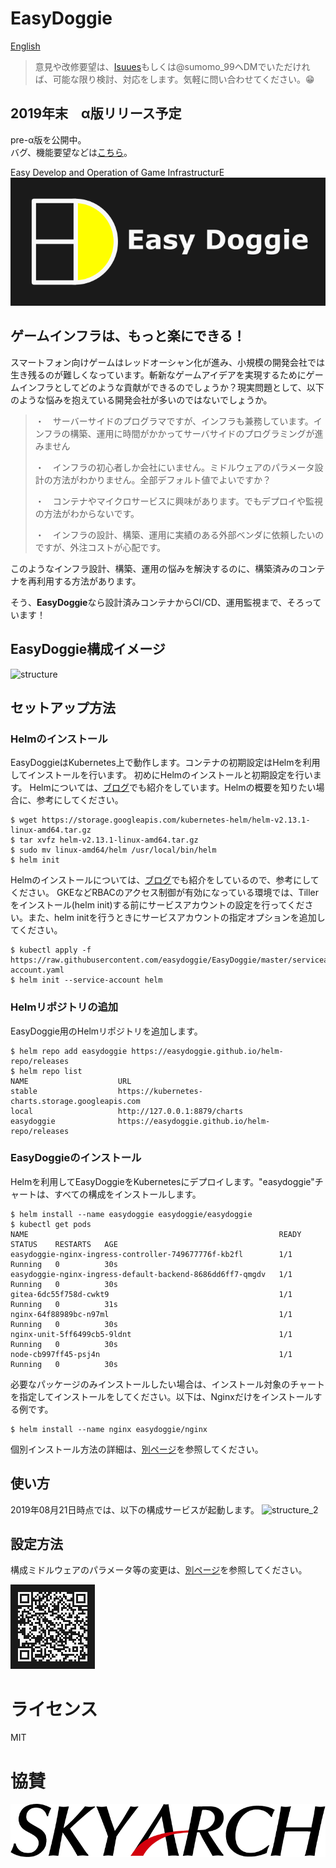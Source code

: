 # EasyDoggie
[English](https://github.com/easydoggie/EasyDoggie/blob/master/README_en.md)
> 意見や改修要望は、[Isuues](https://github.com/easydoggie/EasyDoggie/issues/new/choose)もしくは@sumomo_99へDMでいただければ、可能な限り検討、対応をします。気軽に問い合わせてください。😁  
  
## 2019年末　α版リリース予定
pre-α版を公開中。  
バグ、機能要望などは[こちら](https://github.com/easydoggie/EasyDoggie/issues/new/choose)。

Easy Develop and Operation of Game InfrastructurE  
[![logo](https://github.com/easydoggie/EasyDoggie/blob/master/images/logo2.png)](https://easydoggie.github.io/EasyDoggie/)
##  ゲームインフラは、もっと楽にできる！

スマートフォン向けゲームはレッドオーシャン化が進み、小規模の開発会社では生き残るのが難しくなっています。斬新なゲームアイデアを実現するためにゲームインフラとしてどのような貢献ができるのでしょうか？現実問題として、以下のような悩みを抱えている開発会社が多いのではないでしょうか。

> ・　サーバーサイドのプログラマですが、インフラも兼務しています。インフラの構築、運用に時間がかかってサーバサイドのプログラミングが進みません
>
> ・　インフラの初心者しか会社にいません。ミドルウェアのパラメータ設計の方法がわかりません。全部デフォルト値でよいですか？
>
> ・　コンテナやマイクロサービスに興味があります。でもデプロイや監視の方法がわからないです。
>
> ・　インフラの設計、構築、運用に実績のある外部ベンダに依頼したいのですが、外注コストが心配です。

このようなインフラ設計、構築、運用の悩みを解決するのに、構築済みのコンテナを再利用する方法があります。  

そう、**EasyDoggie**なら設計済みコンテナからCI/CD、運用監視まで、そろっています！

## EasyDoggie構成イメージ
![structure](img/structure_all.png)

## セットアップ方法
### Helmのインストール
EasyDoggieはKubernetes上で動作します。コンテナの初期設定はHelmを利用してインストールを行います。
初めにHelmのインストールと初期設定を行います。
Helmについては、[ブログ](https://www.skyarch.net/blog/?p=16335)でも紹介をしています。Helmの概要を知りたい場合に、参考にしてください。

```text
$ wget https://storage.googleapis.com/kubernetes-helm/helm-v2.13.1-linux-amd64.tar.gz
$ tar xvfz helm-v2.13.1-linux-amd64.tar.gz
$ sudo mv linux-amd64/helm /usr/local/bin/helm
$ helm init
```

Helmのインストールについては、[ブログ](https://www.skyarch.net/blog/?p=16350)でも紹介をしているので、参考にしてください。
GKEなどRBACのアクセス制御が有効になっている環境では、Tillerをインストール(helm init)する前にサービスアカウントの設定を行ってください。また、helm initを行うときにサービスアカウントの指定オプションを追加してください。
```text
$ kubectl apply -f https://raw.githubusercontent.com/easydoggie/EasyDoggie/master/serviceaccount/helm-account.yaml
$ helm init --service-account helm
```

### Helmリポジトリの追加
EasyDoggie用のHelmリポジトリを追加します。
```text
$ helm repo add easydoggie https://easydoggie.github.io/helm-repo/releases
$ helm repo list
NAME                    URL
stable                  https://kubernetes-charts.storage.googleapis.com
local                   http://127.0.0.1:8879/charts
easydoggie              https://easydoggie.github.io/helm-repo/releases
```

### EasyDoggieのインストール
Helmを利用してEasyDoggieをKubernetesにデプロイします。"easydoggie"チャートは、すべての構成をインストールします。
```text
$ helm install --name easydoggie easydoggie/easydoggie
$ kubectl get pods
NAME                                                        READY   STATUS    RESTARTS   AGE
easydoggie-nginx-ingress-controller-749677776f-kb2fl        1/1     Running   0          30s
easydoggie-nginx-ingress-default-backend-8686dd6ff7-qmgdv   1/1     Running   0          30s
gitea-6dc55f758d-cwkt9                                      1/1     Running   0          31s
nginx-64f88989bc-n97ml                                      1/1     Running   0          30s
nginx-unit-5ff6499cb5-9ldnt                                 1/1     Running   0          30s
node-cb997ff45-psj4n                                        1/1     Running   0          30s
```
必要なパッケージのみインストールしたい場合は、インストール対象のチャートを指定してインストールをしてください。以下は、Nginxだけをインストールする例です。
```text
$ helm install --name nginx easydoggie/nginx
```
個別インストール方法の詳細は、[別ページ](https://easydoggie.github.io/EasyDoggie/install/)を参照してください。
## 使い方
2019年08月21日時点では、以下の構成サービスが起動します。
![structure_2](img/structure2.png)

## 設定方法
構成ミドルウェアのパラメータ等の変更は、[別ページ](https://easydoggie.github.io/EasyDoggie/config/)を参照してください。

![qr](https://github.com/easydoggie/EasyDoggie/blob/master/images/easydoggie_qr2.png)

# ライセンス
MIT

# 協賛
[![skyarch](https://github.com/easydoggie/EasyDoggie/blob/master/images/skyarch.gif)](https://www.skyarch.net/)